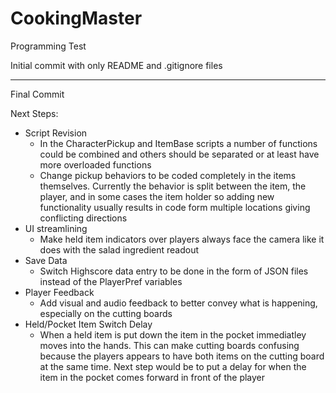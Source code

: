 # CookingMaster
Programming Test

Initial commit with only README and .gitignore files


------------------------------------------------------

Final Commit

Next Steps:
  - Script Revision
    - In the CharacterPickup and ItemBase scripts a number of functions could be combined and others should be separated or at least have more overloaded functions
    - Change pickup behaviors to be coded completely in the items themselves. Currently the behavior is split between the item, the player, and in some cases the  item holder so adding new functionality usually results in code form multiple locations giving conflicting directions
  - UI streamlining
    - Make held item indicators over players always face the camera like it does with the salad ingredient readout
  - Save Data
    - Switch Highscore data entry to be done in the form of JSON files instead of the PlayerPref variables
  - Player Feedback
    - Add visual and audio feedback to better convey what is happening, especially on the cutting boards
  - Held/Pocket Item Switch Delay
    - When a held item is put down the item in the pocket immediatley moves into the hands. This can make cutting boards confusing because the players appears to have both items on the cutting board at the same time. Next step would be to put a delay for when the item in the pocket comes forward in front of the player
